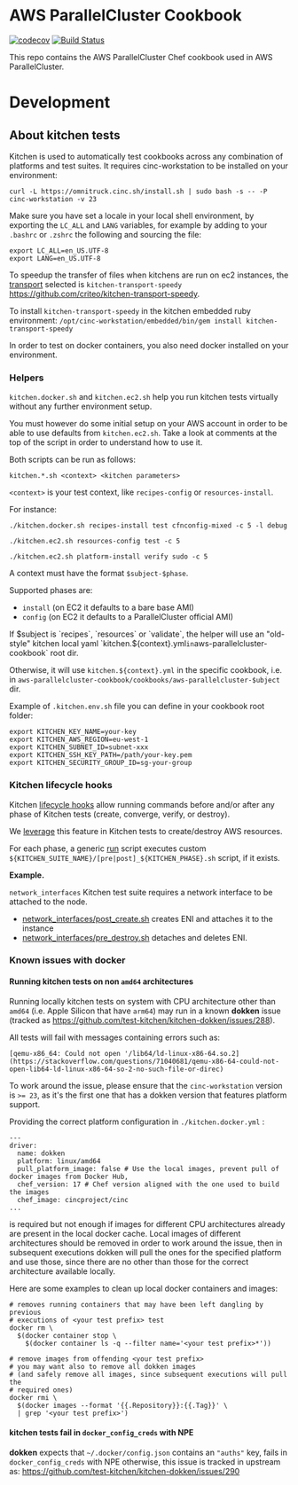AWS ParallelCluster Cookbook
============================

[![codecov](https://codecov.io/gh/aws/aws-parallelcluster-cookbook/branch/develop/graph/badge.svg)](https://codecov.io/gh/aws/aws-parallelcluster-cookbook)
[![Build Status](https://github.com/aws/aws-parallelcluster-cookbook/actions/workflows/ci.yml/badge.svg?event=push)](https://github.com/aws/aws-parallelcluster-cookbook/actions)

This repo contains the AWS ParallelCluster Chef cookbook used in AWS ParallelCluster.

# Development

## About kitchen tests

Kitchen is used to automatically test cookbooks across any combination of platforms and test suites.
It requires cinc-workstation to be installed on your environment:

`curl -L https://omnitruck.cinc.sh/install.sh | sudo bash -s -- -P cinc-workstation -v 23`

Make sure you have set a locale in your local shell environment, by exporting the `LC_ALL` and `LANG` variables, 
for example by adding to your `.bashrc` or `.zshrc` the following and sourcing the file:

```
export LC_ALL=en_US.UTF-8
export LANG=en_US.UTF-8
```

To speedup the transfer of files when kitchens are run on ec2 instances, the [transport](https://docs.chef.io/workstation/config_yml_kitchen/#transport-settings) selected is `kitchen-transport-speedy` https://github.com/criteo/kitchen-transport-speedy.

To install `kitchen-transport-speedy` in the kitchen embedded ruby environment: `/opt/cinc-workstation/embedded/bin/gem install kitchen-transport-speedy`

In order to test on docker containers, you also need docker installed on your environment.

### Helpers

`kitchen.docker.sh` and `kitchen.ec2.sh` help you run kitchen tests virtually without any further environment setup.

You must however do some initial setup on your AWS account in order to be able to use defaults from `kitchen.ec2.sh`.
Take a look at comments at the top of the script in order to understand how to use it.

Both scripts can be run as follows:

```
kitchen.*.sh <context> <kitchen parameters>
```

`<context>` is your test context, like `recipes-config` or `resources-install`.


For instance:

```
./kitchen.docker.sh recipes-install test cfnconfig-mixed -c 5 -l debug

./kitchen.ec2.sh resources-config test -c 5

./kitchen.ec2.sh platform-install verify sudo -c 5
```

A context must have the format `$subject-$phase`. 

Supported phases are:
- `install` (on EC2 it defaults to a bare base AMI)
- `config` (on EC2 it defaults to a ParallelCluster official AMI)

If $subject is `recipes`, `resources` or `validate`, the helper will use an "old-style" kitchen local yaml 
`kitchen.${context}.yml` in `aws-parallelcluster-cookbook` root dir.

Otherwise, it will use `kitchen.${context}.yml` in the specific cookbook, i.e. in
`aws-parallelcluster-cookbook/cookbooks/aws-parallelcluster-$ubject` dir.

Example of `.kitchen.env.sh` file you can define in your cookbook root folder:

```
export KITCHEN_KEY_NAME=your-key
export KITCHEN_AWS_REGION=eu-west-1
export KITCHEN_SUBNET_ID=subnet-xxx
export KITCHEN_SSH_KEY_PATH=/path/your-key.pem
export KITCHEN_SECURITY_GROUP_ID=sg-your-group
```

### Kitchen lifecycle hooks
Kitchen [lifecycle hooks](https://kitchen.ci/docs/reference/lifecycle-hooks/) allow running commands 
before and/or after any phase of Kitchen tests (create, converge, verify, or destroy).

We [leverage](https://github.com/aws/aws-parallelcluster-cookbook/blob/fea76da1afe36a9e62566bb248e66d826e7af375/kitchen.recipes-config.yml#L18-L22) 
this feature in Kitchen tests to create/destroy AWS resources. 

For each phase, a generic [run](https://github.com/aws/aws-parallelcluster-cookbook/tree/ac4698d44a6f0385dd9c4f2840562df4b4e26b77/test/recipes) 
script executes custom `${KITCHEN_SUITE_NAME}/[pre|post]_${KITCHEN_PHASE}.sh` script, if it exists.

__Example.__ 

`network_interfaces` Kitchen test suite requires a network interface to be attached to the node. 
- [network_interfaces/post_create.sh](https://github.com/aws/aws-parallelcluster-cookbook/blob/ac4698d44a6f0385dd9c4f2840562df4b4e26b77/test/recipes/hooks/network_interfaces/post_create.sh) 
creates ENI and attaches it to the instance
- [network_interfaces/pre_destroy.sh](https://github.com/aws/aws-parallelcluster-cookbook/blob/ac4698d44a6f0385dd9c4f2840562df4b4e26b77/test/recipes/hooks/network_interfaces/pre_destroy.sh)
detaches and deletes ENI.

### Known issues with docker

#### Running kitchen tests on non `amd64` architectures

Running locally kitchen tests on system with CPU architecture other than `amd64` (i.e. Apple Silicon that have `arm64`)
may run in a known **dokken** issue (tracked as https://github.com/test-kitchen/kitchen-dokken/issues/288).

All tests will fail with messages containing errors such as:

```
[qemu-x86_64: Could not open '/lib64/ld-linux-x86-64.so.2](https://stackoverflow.com/questions/71040681/qemu-x86-64-could-not-open-lib64-ld-linux-x86-64-so-2-no-such-file-or-direc)
```

To work around the issue, please ensure that the `cinc-workstation` version is `>= 23`, as it's the first one that has a
dokken version that features platform support.

Providing the correct platform configuration in `./kitchen.docker.yml` :

```
---
driver:
  name: dokken
  platform: linux/amd64
  pull_platform_image: false # Use the local images, prevent pull of docker images from Docker Hub,
  chef_version: 17 # Chef version aligned with the one used to build the images
  chef_image: cincproject/cinc
...
```

is required but not enough if images for different CPU architectures already are present in the local docker cache.
Local images of different architectures should be removed in order to work around the issue, then in subsequent
executions dokken will pull the ones for the specified platform and use those, since there are no other than those for
the correct architecture available locally.

Here are some examples to clean up local docker containers and images:

```
# removes running containers that may have been left dangling by previous
# executions of <your test prefix> test
docker rm \
  $(docker container stop \
    $(docker container ls -q --filter name='<your test prefix>*'))

# remove images from offending <your test prefix>
# you may want also to remove all dokken images
# (and safely remove all images, since subsequent executions will pull the
# required ones)
docker rmi \
  $(docker images --format '{{.Repository}}:{{.Tag}}' \
  | grep '<your test prefix>')
```

#### kitchen tests fail in `docker_config_creds` with NPE

**dokken** expects that `~/.docker/config.json` contains an `"auths"` key, fails in `docker_config_creds` with NPE
otherwise, this issue is tracked in upstream as: https://github.com/test-kitchen/kitchen-dokken/issues/290
